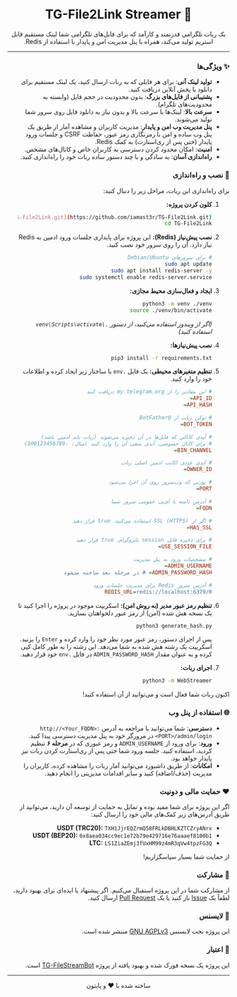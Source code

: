 <div dir="rtl" align="center">

# 🚀 TG-File2Link Streamer

<p>
یک ربات تلگرامی قدرتمند و کارآمد که برای فایل‌های تلگرامی شما لینک مستقیم قابل استریم تولید می‌کند، همراه با پنل مدیریت امن و پایدار با استفاده از Redis.
</p>

</div>

---

<div dir="rtl">

### ✨ ویژگی‌ها

-   **تولید لینک آنی**: برای هر فایلی که به ربات ارسال کنید، یک لینک مستقیم برای دانلود یا پخش آنلاین دریافت کنید.
-   **پشتیبانی از فایل‌های بزرگ**: بدون محدودیت در حجم فایل (وابسته به محدودیت‌های تلگرام).
-   **سرعت بالا**: لینک‌ها با سرعت بالا و بدون نیاز به دانلود فایل روی سرور شما تولید می‌شوند.
-   **پنل مدیریت وب امن و پایدار**: مدیریت کاربران و مشاهده آمار از طریق یک پنل وب ساده و امن با رمزنگاری رمز عبور، حفاظت CSRF و جلسات ورود پایدار (حتی پس از ری‌استارت) به کمک Redis.
-   **امنیت**: امکان محدود کردن دسترسی به کاربران خاص و کانال‌های مشخص.
-   **راه‌اندازی آسان**: به سادگی و با چند دستور ساده ربات خود را راه‌اندازی کنید.

### 🔧 نصب و راه‌اندازی

برای راه‌اندازی این ربات، مراحل زیر را دنبال کنید:

1.  **کلون کردن پروژه:**
    ```bash
    git clone [https://github.com/iamast3r/TG-File2Link.git](https://github.com/iamast3r/TG-File2Link.git)
    cd TG-File2Link
    ```

2.  **نصب پیش‌نیاز (Redis):**
    این پروژه برای پایداری جلسات ورود ادمین به Redis نیاز دارد. آن را روی سرور خود نصب کنید.
    ```bash
    # برای سرورهای Debian/Ubuntu
    sudo apt update
    sudo apt install redis-server -y
    sudo systemctl enable redis-server.service
    ```

3.  **ایجاد و فعال‌سازی محیط مجازی:**
    ```bash
    python3 -m venv ./venv
    source ./venv/bin/activate
    ```
    *(اگر از ویندوز استفاده می‌کنید، از دستور `.\venv\Scripts\activate` استفاده کنید)*

4.  **نصب پیش‌نیازها:**
    ```bash
    pip3 install -r requirements.txt
    ```

5.  **تنظیم متغیرهای محیطی:**
    یک فایل `.env` با ساختار زیر ایجاد کرده و اطلاعات خود را وارد کنید.

    ```ini
    # این مقادیر را از my.telegram.org دریافت کنید
    API_ID=
    API_HASH=

    # توکن ربات از @BotFather
    BOT_TOKEN=

    # آیدی کانالی که فایل‌ها در آن ذخیره می‌شوند (ربات باید ادمین باشد)
    # برای کانال خصوصی، آیدی منفی آن را وارد کنید (مثال: -100123456789)
    BIN_CHANNEL=

    # آیدی عددی اکانت ادمین اصلی ربات
    OWNER_ID=

    # پورتی که وب‌سرور روی آن اجرا می‌شود
    PORT=

    # آدرس دامنه یا آی‌پی عمومی سرور شما
    FQDN=

    # اگر از SSL (HTTPS) استفاده می‌کنید، true قرار دهید
    HAS_SSL=

    # برای ذخیره فایل session پایروگرام، true قرار دهید
    USE_SESSION_FILE=

    # مشخصات ورود به پنل مدیریت
    ADMIN_USERNAME=
    ADMIN_PASSWORD_HASH= # در مرحله بعد ساخته می‌شود

    # آدرس سرور Redis برای مدیریت جلسات ورود
    REDIS_URL=redis://localhost:6379/0
    ```

6.  **تنظیم رمز عبور مدیر (به روش امن):**
    اسکریپت موجود در پروژه را اجرا کنید تا یک نسخه هش شده (امن) از رمز عبور دلخواهتان بسازید.
    ```bash
    python3 generate_hash.py
    ```
    پس از اجرای دستور، رمز عبور مورد نظر خود را وارد کرده و `Enter` را بزنید. اسکریپت یک رشته هش شده به شما می‌دهد. این رشته را به طور کامل کپی کرده و به عنوان مقدار `ADMIN_PASSWORD_HASH` در فایل `.env` خود قرار دهید.

7.  **اجرای ربات:**
    ```bash
    python3 -m WebStreamer
    ```

اکنون ربات شما فعال است و می‌توانید از آن استفاده کنید!

### 🌐 استفاده از پنل وب

-   **دسترسی**: شما می‌توانید با مراجعه به آدرس `http://<Your_FQDN>:<PORT>/admin/login` در مرورگر خود به پنل مدیریت دسترسی پیدا کنید.
-   **ورود**: برای ورود از `ADMIN_USERNAME` و رمز عبوری که در **مرحله ۶** تنظیم کردید، استفاده کنید. جلسه ورود شما حتی پس از ری‌استارت کردن ربات نیز پایدار خواهد بود.
-   **امکانات**: از طریق داشبورد می‌توانید آمار ربات را مشاهده کرده، کاربران را مدیریت (حذف/اضافه) کنید و سایر اقدامات مدیریتی را انجام دهید.


### ❤️ حمایت مالی و دونیت

اگر این پروژه برای شما مفید بوده و تمایل به حمایت از توسعه آن دارید، می‌توانید از طریق آدرس‌های زیر کمک‌های مالی خود را ارسال کنید:

-   **USDT (TRC20):** `TXH1JjrEQZrmQ58FRLkDBHLKZTCZryANrx`
-   **USDT (BEP20):** `0x8aea034cc9ec1e72b79e429716e76aaaef8100b1`
-   **LTC:** `LS1ZiaZEmj3fUxHM99z4mR3qVw4tpzFG3Q`

از حمایت شما بسیار سپاسگزاریم!

### 🤝 مشارکت

از مشارکت شما در این پروژه استقبال می‌کنیم. اگر پیشنهاد یا ایده‌ای برای بهبود دارید، لطفاً یک [Issue](https://github.com/iamast3r/TG-File2Link/issues) باز کنید یا یک [Pull Request](https://github.com/iamast3r/TG-File2Link/pulls) ارسال کنید.

### 📝 لایسنس

این پروژه تحت لایسنس [GNU AGPLv3](LICENSE) منتشر شده است.

### 🌟 اعتبار

این پروژه یک نسخه فورک شده و بهبود یافته از پروژه [TG-FileStreamBot](https://github.com/EverythingSuckz/TG-FileStreamBot) است.

---
<div align="center">
  <p>ساخته شده با ❤️ و پایتون</p>
</div>

</div>
